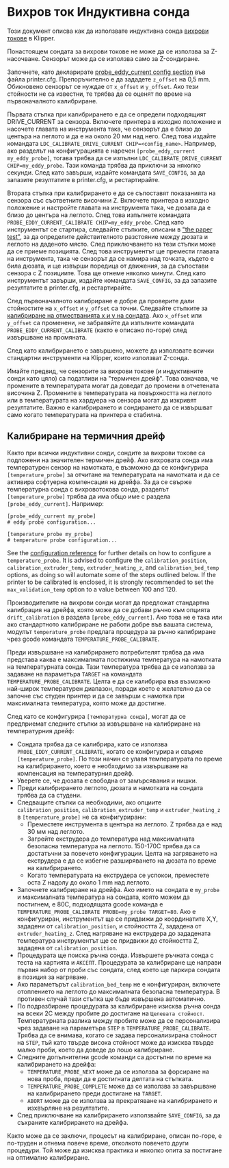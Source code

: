 # Вихров ток Индуктивна сонда

Този документ описва как да използвате индуктивна сонда [вихрови токове](https://en.wikipedia.org/wiki/Eddy_current) в Klipper.

Понастоящем сондата за вихрови токове не може да се използва за Z-насочване. Сензорът може да се използва само за Z-сондиране.

Започнете, като декларирате [probe_eddy_current config section](Config_Reference.md#probe_eddy_current) във файла printer.cfg. Препоръчително е да зададете `z_offset` на 0,5 mm. Обикновено сензорът се нуждае от `x_offset` и `y_offset`. Ако тези стойности не са известни, те трябва да се оценят по време на първоначалното калибриране.

Първата стъпка при калибрирането е да се определи подходящият DRIVE_CURRENT за сензора. Включете принтера в изходно положение и насочете главата на инструмента така, че сензорът да е близо до центъра на леглото и да е на около 20 мм над него. След това издайте командата `LDC_CALIBRATE_DRIVE_CURRENT CHIP=<config_name>`. Например, ако разделът на конфигурацията е наречен `[probe_eddy_current my_eddy_probe]`, тогава трябва да се изпълни `LDC_CALIBRATE_DRIVE_CURRENT CHIP=my_eddy_probe`. Тази команда трябва да приключи за няколко секунди. След като завърши, издайте командата `SAVE_CONFIG`, за да запазите резултатите в printer.cfg, и рестартирайте.

Втората стъпка при калибрирането е да се съпоставят показанията на сензора със съответните височини Z. Включете принтера в изходно положение и настройте главата на инструмента така, че дюзата да е близо до центъра на леглото. След това изпълнете командата `PROBE_EDDY_CURRENT_CALIBRATE CHIP=my_eddy_probe`. След като инструментът се стартира, следвайте стъпките, описани в ["the paper test"](Bed_Level.md#the-paper-test), за да определите действителното разстояние между дюзата и леглото на даденото място. След приключването на тези стъпки може да се приеме позицията. След това инструментът ще премести главата на инструмента, така че сензорът да се намира над точката, където е била дюзата, и ще извърши поредица от движения, за да съпостави сензора с Z позициите. Това ще отнеме няколко минути. След като инструментът завърши, издайте командата `SAVE_CONFIG`, за да запазите резултатите в printer.cfg, и рестартирайте.

След първоначалното калибриране е добре да проверите дали стойностите на `x_offset` и `y_offset` са точни. Следвайте стъпките за [калибриране на отместванията x и y на сондата](Probe_Calibrate.md#calibrating-probe-x-and-y-offsets). Ако `x_offset` или `y_offset` са променени, не забравяйте да изпълните командата `PROBE_EDDY_CURRENT_CALIBRATE` (както е описано по-горе) след извършване на промяната.

След като калибрирането е завършено, можете да използвате всички стандартни инструменти на Klipper, които използват Z-сонда.

Имайте предвид, че сензорите за вихрови токове (и индуктивните сонди като цяло) са податливи на "термичен дрейф". Това означава, че промените в температурата могат да доведат до промени в отчетената височина Z. Промените в температурата на повърхността на леглото или в температурата на хардуера на сензора могат да изкривят резултатите. Важно е калибрирането и сондирането да се извършват само когато температурата на принтера е стабилна.

## Калибриране на термичния дрейф

Както при всички индуктивни сонди, сондите за вихрови токове са подложени на значителен термичен дрейф. Ако вихровата сонда има температурен сензор на намотката, е възможно да се конфигурира `[temperature_probe]` за отчитане на температурата на намотката и да се активира софтуерна компенсация на дрейфа. За да се свърже температурна сонда с вихровотокова сонда, разделът `[temperature_probe]` трябва да има общо име с раздела `[probe_eddy_current]`. Например:

```
[probe_eddy_current my_probe]
# eddy probe configuration...

[temperature_probe my_probe]
# temperature probe configuration...
```

See the [configuration reference](Config_Reference.md#temperature_probe) for further details on how to configure a `temperature_probe`. It is advised to configure the `calibration_position`, `calibration_extruder_temp`, `extruder_heating_z`, and `calibration_bed_temp` options, as doing so will automate some of the steps outlined below. If the printer to be calibrated is enclosed, it is strongly recommended to set the `max_validation_temp` option to a value between 100 and 120.

Производителите на вихрови сонди могат да предложат стандартна калибрация на дрейфа, която може да се добави ръчно към опцията `drift_calibration` в раздела `[probe_eddy_current]`. Ако това не е така или ако стандартното калибриране не работи добре във вашата система, модулът `temperature_probe` предлага процедура за ръчно калибриране чрез gcode командата `TEMPERATURE_PROBE_CALIBRATE`.

Преди извършване на калибрирането потребителят трябва да има представа каква е максималната постижима температура на намотката на температурната сонда. Тази температура трябва да се използва за задаване на параметъра `TARGET` на командата `TEMPERATURE_PROBE_CALIBRATE`. Целта е да се калибрира във възможно най-широк температурен диапазон, поради което е желателно да се започне със студен принтер и да се завърши с намотка при максималната температура, която може да достигне.

След като се конфигурира `[температурна сонда]`, могат да се предприемат следните стъпки за извършване на калибриране на температурния дрейф:

- Сондата трябва да се калибрира, като се използва `PROBE_EDDY_CURRENT_CALIBRATE`, когато се конфигурира и свърже `[temperature_probe]`. По този начин се улавя температурата по време на калибрирането, което е необходимо за извършване на компенсация на температурния дрейф.
- Уверете се, че дюзата е свободна от замърсявания и нишки.
- Преди калибрирането леглото, дюзата и намотката на сондата трябва да са студени.
- Следващите стъпки са необходими, ако опциите `calibration_position`, `calibration_extruder_temp` и `extruder_heating_z` в `[temperature_probe]` не са конфигурирани:
   - Преместете инструмента в центъра на леглото. Z трябва да е над 30 мм над леглото.
   - Загрейте екструдера до температура над максималната безопасна температура на леглото. 150-170С трябва да са достатъчни за повечето конфигурации. Целта на загряването на екструдера е да се избегне разширяването на дюзата по време на калибрирането.
   - Когато температурата на екструдера се успокои, преместете оста Z надолу до около 1 mm над леглото.
- Започнете калибриране на дрейфа. Ако името на сондата е `my_probe` и максималната температура на сондата, която можем да постигнем, е 80C, подходящата gcode команда е `TEMPERATURE_PROBE_CALIBRATE PROBE=my_probe TARGET=80`. Ако е конфигуриран, инструментът ще се придвижи до координатите X,Y, зададени от `calibration_position`, и стойността Z, зададена от `extruder_heating_z`. След нагряване на екструдера до зададената температура инструментът ще се придвижи до стойността Z, зададена от `calibration_position`.
- Процедурата ще поиска ръчна сонда. Извършете ръчната сонда с теста на хартията и `АКСЕПТ`. Процедурата за калибриране ще направи първия набор от проби със сондата, след което ще паркира сондата в позиция за нагряване.
- Ако параметърът `calibration_bed_temp` не е конфигуриран, включете отоплението на леглото до максималната безопасна температура. В противен случай тази стъпка ще бъде извършена автоматично.
- По подразбиране процедурата за калибриране изисква ръчна сонда на всеки 2С между пробите до достигане на `Целевата стойност`. Температурната разлика между пробите може да се персонализира чрез задаване на параметъра `STEP` в `TEMPERATURE_PROBE_CALIBRATE`. Трябва да се внимава, когато се задава персонализирана стойност на `STEP`, тъй като твърде висока стойност може да изисква твърде малко проби, което да доведе до лошо калибриране.
- Следните допълнителни gcode команди са достъпни по време на калибрирането на дрейфа:
   - `TEMPERATURE_PROBE_NEXT` може да се използва за форсиране на нова проба, преди да е достигната делтата на стъпката.
   - `TEMPERATURE_PROBE_COMPLETE` може да се използва за завършване на калибрирането преди достигане на `TARGET`.
   - `ABORT` може да се използва за прекратяване на калибрирането и изхвърляне на резултатите.
- След приключване на калибрирането използвайте `SAVE_CONFIG`, за да съхраните калибрирането на дрейфа.

Както може да се заключи, процесът на калибриране, описан по-горе, е по-труден и отнема повече време, отколкото повечето други процедури. Той може да изисква практика и няколко опита за постигане на оптимално калибриране.
